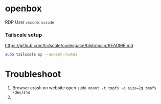 # openbox

RDP User `vscode:vscode`

### Tailscale setup
https://github.com/tailscale/codespace/blob/main/README.md
```sh
sudo tailscale up --accept-routes
```



# Troubleshoot
1. Browser crash on website open `sudo mount -t tmpfs -o size=2g tmpfs /dev/shm`
2. 